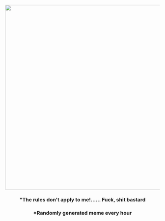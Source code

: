 <p align="center">
        <img src="https://i.redd.it/ajufcme6jx791.jpg" width="600" height="600">
        </p>
        <h3 align="center">"The rules don't apply to me!...... Fuck, shit bastard</h3>
        <h3 align="center">*Randomly generated meme every hour</h3>
    
